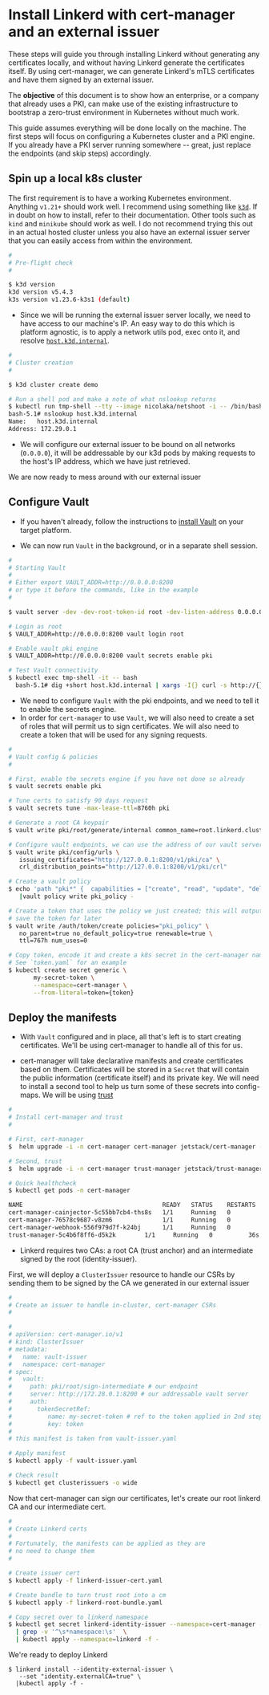 # Install Linkerd with cert-manager and an external issuer

These steps will guide you through installing Linkerd without generating any
certificates locally, and without having Linkerd generate the certificates
itself. By using cert-manager, we can generate Linkerd's mTLS certificates and
have them signed by an external issuer.

The **objective** of this document is to show how an enterprise, or a company
that already uses a PKI, can make use of the existing infrastructure to
bootstrap a zero-trust environment in Kubernetes without much work.

This guide assumes everything will be done locally on the machine. The first
steps will focus on configuring a Kubernetes cluster and a PKI engine. If you
already have a PKI server running somewhere -- great, just replace the
endpoints (and skip steps) accordingly.


## Spin up a local k8s cluster

[host-internal]: https://k3d.io/v5.2.0/faq/faq/#how-to-access-services-like-a-database-running-on-my-docker-host-machine
[k3d-docs]: https://k3d.io/v5.2.0/

The first requirement is to have a working Kubernetes environment. Anything
`v1.21+` should work well. I recommend using something like [`k3d`][k3d-docs].
If in doubt on how to install, refer to their documentation. Other tools such
as `kind` and `minikube` should work as well. I do not recommend trying this
out in an actual hosted cluster unless you also have an external issuer server
that you can easily access from within the environment.

```sh
#
# Pre-flight check
#

$ k3d version
k3d version v5.4.3
k3s version v1.23.6-k3s1 (default)
```

* Since we will be running the external issuer server locally, we need to have
access to our machine's IP. An easy way to do this which is platform agnostic,
is to apply a network utils pod, exec onto it, and resolve
[`host.k3d.internal`][host-internal].

```sh
#
# Cluster creation
#

$ k3d cluster create demo

# Run a shell pod and make a note of what nslookup returns
$ kubectl run tmp-shell --tty --image nicolaka/netshoot -i -- /bin/bash
bash-5.1# nslookup host.k3d.internal
Name:   host.k3d.internal
Address: 172.29.0.1

```

* We will configure our external issuer to be bound on all networks
  (`0.0.0.0`), it will be addressable by our k3d pods by making requests to the
  host's IP address, which we have just retrieved.

We are now ready to mess around with our external issuer

## Configure Vault

[vault-install-docs]: https://learn.hashicorp.com/tutorials/vault/getting-started-install?in=vault/getting-started

* If you haven't already, follow the instructions to [install
Vault][vault-install-docs] on your target platform.

* We can now run `Vault` in the background, or in a separate shell session.

```sh
#
# Starting Vault
#
# Either export VAULT_ADDR=http://0.0.0.0:8200
# or type it before the commands, like in the example
#

$ vault server -dev -dev-root-token-id root -dev-listen-address 0.0.0.0:8200 &

# Login as root
$ VAULT_ADDR=http://0.0.0.0:8200 vault login root

# Enable vault pki engine
$ VAULT_ADDR=http://0.0.0.0:8200 vault secrets enable pki

# Test Vault connectivity
$ kubectl exec tmp-shell -it -- bash
  bash-5.1# dig +short host.k3d.internal | xargs -I{} curl -s http://{}:8200/v1/sys/seal-status
```

* We need to configure `Vault` with the pki endpoints, and we need to tell
  it to enable the secrets engine.
* In order for `cert-manager` to use `Vault`, we will also need to create a set
  of roles that will permit us to sign certificates. We will also need to
  create a token that will be used for any signing requests.

```sh
#
# Vault config & policies
#

# First, enable the secrets engine if you have not done so already
$ vault secrets enable pki

# Tune certs to satisfy 90 days request
$ vault secrets tune -max-lease-ttl=8760h pki

# Generate a root CA keypair
$ vault write pki/root/generate/internal common_name=root.linkerd.cluster.local ttl=8760h key_type=ec

# Configure vault endpoints, we can use the address of our vault server (127.0.0.1:8200)
$ vault write pki/config/urls \
   issuing_certificates="http://127.0.0.1:8200/v1/pki/ca" \
   crl_distribution_points="http://127.0.0.1:8200/v1/pki/crl"

# Create a vault policy
$ echo 'path "pki*" {  capabilities = ["create", "read", "update", "delete", "list", "sudo"]}' \
   |vault policy write pki_policy -

# Create a token that uses the policy we just created; this will output a token
# save the token for later
$ vault write /auth/token/create policies="pki_policy" \
   no_parent=true no_default_policy=true renewable=true \
   ttl=767h num_uses=0

# Copy token, encode it and create a k8s secret in the cert-manager namespace.
# See `token.yaml` for an example
$ kubectl create secret generic \
       my-secret-token \
       --namespace=cert-manager \
       --from-literal=token={token}
```

## Deploy the manifests

[trust-docs]: https://github.com/cert-manager/trust

* With `Vault` configured and in place, all that's left is to start creating
  certificates. We'll be using cert-manager to handle all of this for us.

* cert-manager will take declarative manifests and create certificates based on
  them. Certificates will be stored in a `Secret` that will contain the public
  information (certificate itself) and its private key. We will need to install
  a second tool to help us turn some of these secrets into config-maps. We will
  be using [trust][trust-docs]

```sh
#
# Install cert-manager and trust
#

# First, cert-manager
$  helm upgrade -i -n cert-manager cert-manager jetstack/cert-manager --set installCRDs=true --wait --create-namespace

# Second, trust
$  helm upgrade -i -n cert-manager trust-manager jetstack/trust-manager --wait -n cert-manager

# Quick healthcheck
$ kubectl get pods -n cert-manager

NAME                                       READY   STATUS    RESTARTS   AGE
cert-manager-cainjector-5c55bb7cb4-ths8s   1/1     Running   0          2m34s
cert-manager-76578c9687-v8zm6              1/1     Running   0          2m34s
cert-manager-webhook-556f979d7f-k24bj      1/1     Running   0          2m34s
trust-manager-5c4b6f8ff6-d5k2k        1/1     Running   0          36s

```

* Linkerd requires two CAs: a root CA (trust anchor) and an intermediate signed
  by the root (identity-issuer).


First, we will deploy a `ClusterIssuer` resource to handle our CSRs by sending
them to be signed by the CA we generated in our external issuer

```sh
#
# Create an issuer to handle in-cluster, cert-manager CSRs
#

#
# apiVersion: cert-manager.io/v1
# kind: ClusterIssuer
# metadata:
#   name: vault-issuer
#   namespace: cert-manager
# spec:
#   vault:
#     path: pki/root/sign-intermediate # our endpoint
#     server: http://172.28.0.1:8200 # our addressable vault server
#     auth:
#       tokenSecretRef:
#          name: my-secret-token # ref to the token applied in 2nd step
#          key: token
#
# this manifest is taken from vault-issuer.yaml

# Apply manifest
$ kubectl apply -f vault-issuer.yaml

# Check result
$ kubectl get clusterissuers -o wide
```

Now that cert-manager can sign our certificates, let's create our root linkerd
CA and our intermediate cert.

```sh
#
# Create Linkerd certs
#
# Fortunately, the manifests can be applied as they are
# no need to change them
#

# Create issuer cert
$ kubectl apply -f linkerd-issuer-cert.yaml

# Create bundle to turn trust root into a cm
$ kubectl apply -f linkerd-root-bundle.yaml

# Copy secret over to linkerd namespace
$ kubectl get secret linkerd-identity-issuer --namespace=cert-manager -o yaml \
  | grep -v '^\s*namespace:\s'  \
  | kubectl apply --namespace=linkerd -f -


```


We're ready to deploy Linkerd

```
$ linkerd install --identity-external-issuer \
   --set "identity.externalCA=true" \
  |kubectl apply -f -
```
